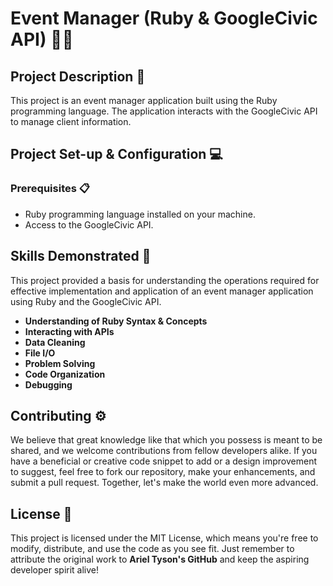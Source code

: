 # Event Manager (Ruby & GoogleCivic API) 📅🔧

## Project Description 🎨

This project is an event manager application built using the Ruby programming language. The application interacts with the GoogleCivic API to manage client information.

## Project Set-up & Configuration  💻

### Prerequisites 📋

- Ruby programming language installed on your machine.
- Access to the GoogleCivic API.

## Skills Demonstrated 🥋

This project provided a basis for understanding the operations required for effective implementation and application of an event manager application using Ruby and the GoogleCivic API.

- **Understanding of Ruby Syntax & Concepts**
- **Interacting with APIs**
- **Data Cleaning**
- **File I/O**
- **Problem Solving**
- **Code Organization**
- **Debugging**

## Contributing ⚙️

We believe that great knowledge like that which you possess is meant to be shared, and we welcome contributions from fellow developers alike. If you have a beneficial or creative code snippet to add or a design improvement to suggest, feel free to fork our repository, make your enhancements, and submit a pull request. Together, let's make the world even more advanced.

## License 🪪

This project is licensed under the MIT License, which means you're free to modify, distribute, and use the code as you see fit. Just remember to attribute the original work to **Ariel Tyson's GitHub** and keep the aspiring developer spirit alive!
